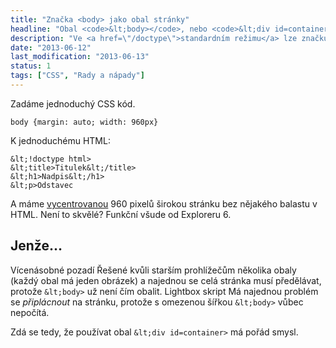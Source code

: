 ```yaml
---
title: "Značka <body> jako obal stránky"
headline: "Obal <code>&lt;body></code>, nebo <code>&lt;div id=container></code>?"
description: "Ve <a href=\"/doctype\">standardním režimu</a> lze značku <code>&lt;body></code> stylovat jako normální <code>&lt;div></code>. Má to cenu?"
date: "2013-06-12"
last_modification: "2013-06-13"
status: 1
tags: ["CSS", "Rady a nápady"]
---
```


Zadáme jednoduchý CSS kód.
```
body {margin: auto; width: 960px}
```

K jednoduchému HTML:
```
&lt;!doctype html>
&lt;title>Titulek&lt;/title>
&lt;h1>Nadpis&lt;/h1>
&lt;p>Odstavec
```

A máme [vycentrovanou](/centrovani) 960 pixelů širokou stránku bez nějakého balastu v HTML. Není to skvělé? Funkční všude od Exploreru 6.

## Jenže…

Vícenásobné pozadí
Řešené kvůli starším prohlížečům několika obaly (každý obal má jeden obrázek) a najednou se celá stránka musí předělávat, protože `&lt;body>` už není čím obalit.
Lightbox skript
Má najednou problém se *připlácnout* na stránku, protože s omezenou šířkou `&lt;body>` vůbec nepočítá.

Zdá se tedy, že používat obal `&lt;div id=container>` má pořád smysl.